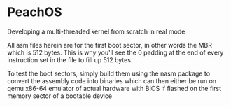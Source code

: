 # PeachOS
Developing a multi-threaded kernel from scratch in real mode

All asm files herein are for the first boot sector, in other words the MBR which is 512 bytes. This is why you'll see the 0 padding at the end of every instruction set in the file to fill up 512 bytes.

To test the boot sectors, simply build them using the nasm package to convert the assembly code into binaries which can then either be run on qemu x86-64 emulator of actual hardware with BIOS if flashed on the first memory sector of a bootable device
